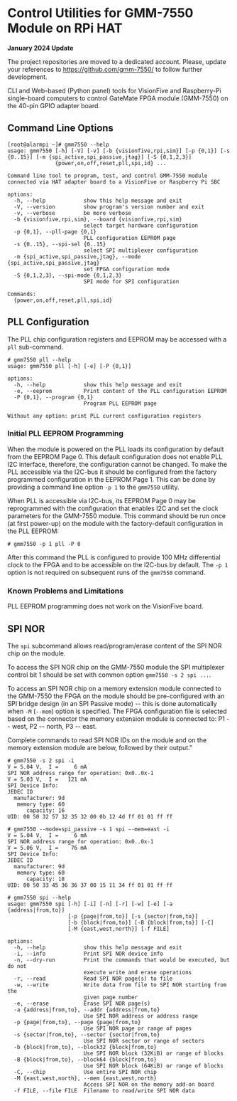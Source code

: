 # Control Utilities for GMM-7550 Module on RPi HAT

**January 2024 Update**

The project repositories are moved to a dedicated account.
Please, update your references to <https://github.com/gmm-7550/>
to follow further development.

CLI and Web-based (Python panel) tools for VisionFive and Raspberry-Pi
single-board computers to control GateMate FPGA module (GMM-7550) on
the 40-pin GPIO adapter board.

## Command Line Options

```
[root@alarmpi ~]# gmm7550 --help
usage: gmm7550 [-h] [-V] [-v] [-b {visionfive,rpi,sim}] [-p {0,1}] [-s {0..15}] [-m {spi_active,spi_passive,jtag}] [-S {0,1,2,3}]
               {power,on,off,reset,pll,spi,id} ...

Command line tool to program, test, and control GMM-7550 module connected via HAT adapter board to a VisionFive or Raspberry Pi SBC

options:
  -h, --help            show this help message and exit
  -V, --version         show program's version number and exit
  -v, --verbose         be more verbose
  -b {visionfive,rpi,sim}, --board {visionfive,rpi,sim}
                        select target hardware configuration
  -p {0,1}, --pll-page {0,1}
                        PLL configuration EEPROM page
  -s {0..15}, --spi-sel {0..15}
                        select SPI multiplexer configuration
  -m {spi_active,spi_passive,jtag}, --mode {spi_active,spi_passive,jtag}
                        set FPGA configuration mode
  -S {0,1,2,3}, --spi-mode {0,1,2,3}
                        SPI mode for SPI configuration

Commands:
  {power,on,off,reset,pll,spi,id}
```

## PLL Configuration

The PLL chip configuration registers and EEPROM may be accessed with
a `pll` sub-command.

```
# gmm7550 pll --help
usage: gmm7550 pll [-h] [-e] [-P {0,1}]

options:
  -h, --help            show this help message and exit
  -e, --eeprom          Print content of the PLL configuration EEPROM
  -P {0,1}, --program {0,1}
                        Program PLL EEPROM page

Without any option: print PLL current configuration registers
```

### Initial PLL EEPROM Programming

When the module is powered on the PLL loads its configuration by
default from the EEPROM Page 0. This default configuration does
not enable PLL I2C interface, therefore, the configuration cannot
be changed. To make the PLL accessible via the I2C-bus it
should be configured from the factory programmed configuration in the
EEPROM Page 1. This can be done by providing a command line option `-p 1`
to the `gmm7550` utility.

When PLL is accessible via I2C-bus, its EEPROM Page 0
may be reprogrammed with the configuration that enables I2C and set
the clock parameters for the GMM-7550 module. This command should be
run once (at first power-up) on the module with the factory-default
configuration in the PLL EEPROM:

```
# gmm7550 -p 1 pll -P 0
```

After this command the PLL is configured to provide 100 MHz
differential clock to the FPGA and to be accessible on the I2C-bus by
default. The `-p 1` option is not required on subsequent runs of
the `gmm7550` command.

### Known Problems and Limitations

PLL EEPROM programming does not work on the VisionFive board.

## SPI NOR

The `spi` subcommand allows read/program/erase content  of
the SPI NOR chip on the module.

To access the SPI NOR chip on the GMM-7550 module the SPI multiplexer
control bit 1 should be set with common option `gmm7550 -s 2 spi ...`.

To access an SPI NOR chip on a memory extension module connected
to the GMM-7550 the FPGA on the module should be pre-configured
with an SPI bridge design (in an SPI Passive mode) -- this is done
automatically when `-M` (`--mem`) option is specified.  The FPGA
configuration file is selected based on the connector the memory
extension module is connected to: P1 -- west, P2 -- north, P3 -- east.

Complete commands to read SPI NOR IDs on the module and on the memory
extension module are below, followed by their output."

```
# gmm7550 -s 2 spi -i
V = 5.04 V,  I =     6 mA
SPI NOR address range for operation: 0x0..0x-1
V = 5.03 V,  I =   121 mA
SPI Device Info:
JEDEC ID
  manufacturer: 9d
   memory type: 60
      capacity: 16
UID: 00 50 32 57 32 35 32 00 0b 12 4d ff 01 01 ff ff
```

```
# gmm7550 --mode=spi_passive -s 1 spi --mem=east -i
V = 5.04 V,  I =     6 mA
SPI NOR address range for operation: 0x0..0x-1
V = 5.06 V,  I =    76 mA
SPI Device Info:
JEDEC ID
  manufacturer: 9d
   memory type: 60
      capacity: 18
UID: 00 50 33 45 36 36 37 00 15 11 34 ff 01 01 ff ff
```

```
# gmm7550 spi --help
usage: gmm7550 spi [-h] [-i] [-n] [-r] [-w] [-e] [-a {address|from,to}]
                   [-p {page|from,to}] [-s {sector|from,to}]
                   [-b {block|from,to}] [-B {block|from,to}] [-C]
                   [-M {east,west,north}] [-f FILE]

options:
  -h, --help            show this help message and exit
  -i, --info            Print SPI NOR device info
  -n, --dry-run         Print the commands that would be executed, but do not
                        execute write and erase operations
  -r, --read            Read SPI NOR page(s) to file
  -w, --write           Write data from file to SPI NOR starting from the
                        given page number
  -e, --erase           Erase SPI NOR page(s)
  -a {address|from,to}, --addr {address|from,to}
                        Use SPI NOR address or address range
  -p {page|from,to}, --page {page|from,to}
                        Use SPI NOR page or range of pages
  -s {sector|from,to}, --sector {sector|from,to}
                        Use SPI NOR sector or range of sectors
  -b {block|from,to}, --block32 {block|from,to}
                        Use SPI NOR block (32KiB) or range of blocks
  -B {block|from,to}, --block64 {block|from,to}
                        Use SPI NOR block (64KiB) or range of blocks
  -C, --chip            Use entire SPI NOR chip
  -M {east,west,north}, --mem {east,west,north}
                        Access SPI NOR on the memory add-on board
  -f FILE, --file FILE  Filename to read/write SPI NOR data
```
